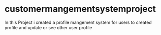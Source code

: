 # customermangementsystemproject
 In this Project i created a profile mangement system for users to created profile and update or see other user profile
